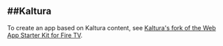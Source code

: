##Kaltura
---------------------------
To create an app based on Kaltura content, see [Kaltura's fork of the Web App Starter Kit for Fire TV](https://github.com/kaltura/web-app-starter-kit-for-fire-tv).


